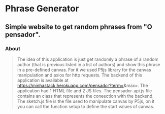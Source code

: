 # Phrase Generator
## Simple website to get random phrases from "O pensador".

### About
> The idea of this application is just get randomly a phrase of a random author (that is previous listed in a list of authors) and show this phrase in a pre-defined canvas. For it we used P5js library for the canvas manipulation and axios for http requests. The backend of this application is available at https://minhastack.herokuapp.com/pensador?term=<author-name>&max=<phrases-quantity>.
The application had 1 HTML file and 2 JS files. The pensador-api.js file contains an class that represents the coneection with the backend. The sketch.js file is the file used to manipulate canvas by P5js, on it you can call the function setup to define the start values of canvas.